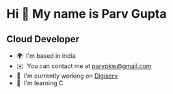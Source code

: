Hi 👋 My name is Parv Gupta
===========================

Cloud Developer
---------------

*   🌍  I'm based in india
*   ✉️  You can contact me at [parvpkw@gmail.com](mailto:parvpkw@gmail.com)
*   🚀  I'm currently working on [Digiserv](http://digiservgzb.in)
*   🧠  I'm learning C
